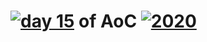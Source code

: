 # [![day 15](15)](https://adventofcode.com/2020/day/15) of AoC [![2020](2020)](https://adventofcode.com/2020)
